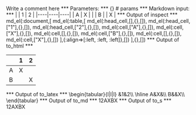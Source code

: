 Write a comment here
*** Parameters: ***
{} # params 
*** Markdown input: ***
|    | 1  | 2  |
|----|----|----|
|  A | X  |    |
|  B |    | X  |
*** Output of inspect ***
md_el(:document,[
	md_el(:table,[
		md_el(:head_cell,[],{},[]),
		md_el(:head_cell,["1"],{},[]),
		md_el(:head_cell,["2"],{},[]),
		md_el(:cell,["A"],{},[]),
		md_el(:cell,["X"],{},[]),
		md_el(:cell,[],{},[]),
		md_el(:cell,["B"],{},[]),
		md_el(:cell,[],{},[]),
		md_el(:cell,["X"],{},[])
	],{:align=>[:left, :left, :left]},[])
],{},[])
*** Output of to_html ***
<table><thead><tr><th></th><th>1</th><th>2</th></tr></thead><tbody><tr><td style="text-align: left;">A</td><td style="text-align: left;">X</td><td style="text-align: left;"></td></tr>
<tr><td style="text-align: left;">B</td><td style="text-align: left;"></td><td style="text-align: left;">X</td></tr>
</tbody></table>
*** Output of to_latex ***
\begin{tabular}{l|l|l}
&1&2\\
\hline 
A&X&\\
B&&X\\
\end{tabular}
*** Output of to_md ***
12AXBX
*** Output of to_s ***
12AXBX
